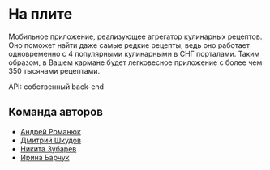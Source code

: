 # На плите

Мобильное приложение, реализующее агрегатор кулинарных рецептов. Оно поможет найти даже самые редкие рецепты, ведь оно работает одновременно с 4 популярными кулинарными в СНГ порталами. Таким образом, в Вашем кармане будет легковесное приложение с более чем 350 тысячами рецептами.


API: собственный back-end

## Команда авторов

- [Андрей Романюк](https://github.com/goga133)
- [Дмитрий Шкудов](https://github.com/DmitriiShkudov)
- [Никита Зубарев](https://github.com/zubarenik)
- [Ирина Барчук](https://github.com/Merkrin)
